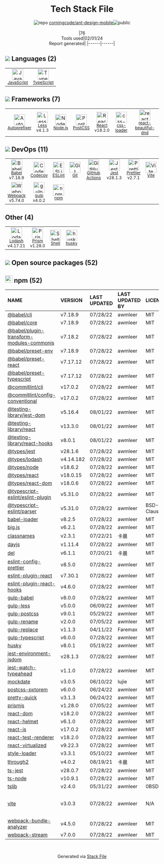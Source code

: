 <!--
&lt;--- Readme.md Snippet without images Start ---&gt;
## Tech Stack
corningcode/ant-design-mobile is built on the following main stack:

- [Jest](http://facebook.github.io/jest/) – Javascript Testing Framework
- [gulp](http://gulpjs.com/) – JS Build Tools / JS Task Runners
- [Node.js](http://nodejs.org/) – Frameworks (Full Stack)
- [React](https://reactjs.org/) – Javascript UI Libraries
- [Less](http://lesscss.org/) – CSS Pre-processors / Extensions
- [JavaScript](https://developer.mozilla.org/en-US/docs/Web/JavaScript) – Languages
- [TypeScript](http://www.typescriptlang.org) – Languages
- [Webpack](http://webpack.js.org) – JS Build Tools / JS Task Runners
- [Autoprefixer](https://github.com/postcss/autoprefixer) – CSS Pre-processors / Extensions
- [Lodash](https://lodash.com) – Javascript Utilities & Libraries
- [Codecov](https://codecov.io/) – Code Coverage
- [Babel](http://babeljs.io/) – JavaScript Compilers
- [ESLint](http://eslint.org/) – Code Review
- [PostCSS](https://github.com/postcss/postcss) – CSS Pre-processors / Extensions
- [Shell](https://en.wikipedia.org/wiki/Shell_script) – Shells
- [Prettier](https://prettier.io/) – Code Review
- [css-loader](https://github.com/webpack-contrib/css-loader) – CSS Pre-processors / Extensions
- [react-beautiful-dnd](https://github.com/atlassian/react-beautiful-dnd) – JavaScript Framework Components
- [Prism](https://prismjs.com/) – Javascript Utilities & Libraries
- [GitHub Actions](https://github.com/features/actions) – Continuous Integration
- [Vite](https://vitejs.dev/) – JS Build Tools / JS Task Runners

Full tech stack [here](/techstack.md)

&lt;--- Readme.md Snippet without images End ---&gt;

&lt;--- Readme.md Snippet with images Start ---&gt;
## Tech Stack
corningcode/ant-design-mobile is built on the following main stack:

- <img width='25' height='25' src='https://img.stackshare.io/service/830/jest.png' alt='Jest'/> [Jest](http://facebook.github.io/jest/) – Javascript Testing Framework
- <img width='25' height='25' src='https://img.stackshare.io/service/844/iruTC031.png' alt='gulp'/> [gulp](http://gulpjs.com/) – JS Build Tools / JS Task Runners
- <img width='25' height='25' src='https://img.stackshare.io/service/1011/n1JRsFeB_400x400.png' alt='Node.js'/> [Node.js](http://nodejs.org/) – Frameworks (Full Stack)
- <img width='25' height='25' src='https://img.stackshare.io/service/1020/OYIaJ1KK.png' alt='React'/> [React](https://reactjs.org/) – Javascript UI Libraries
- <img width='25' height='25' src='https://img.stackshare.io/service/1170/default_957cbc0168b4d37265e264469c888f776e57f42c.png' alt='Less'/> [Less](http://lesscss.org/) – CSS Pre-processors / Extensions
- <img width='25' height='25' src='https://img.stackshare.io/service/1209/javascript.jpeg' alt='JavaScript'/> [JavaScript](https://developer.mozilla.org/en-US/docs/Web/JavaScript) – Languages
- <img width='25' height='25' src='https://img.stackshare.io/service/1612/bynNY5dJ.jpg' alt='TypeScript'/> [TypeScript](http://www.typescriptlang.org) – Languages
- <img width='25' height='25' src='https://img.stackshare.io/service/1682/IMG_4636.PNG' alt='Webpack'/> [Webpack](http://webpack.js.org) – JS Build Tools / JS Task Runners
- <img width='25' height='25' src='https://img.stackshare.io/service/2202/72d087642cfce6fef6f2dabec5bf49e8_400x400.png' alt='Autoprefixer'/> [Autoprefixer](https://github.com/postcss/autoprefixer) – CSS Pre-processors / Extensions
- <img width='25' height='25' src='https://img.stackshare.io/service/2438/lodash.png' alt='Lodash'/> [Lodash](https://lodash.com) – Javascript Utilities & Libraries
- <img width='25' height='25' src='https://img.stackshare.io/service/2673/Codecov_Mark_Circle_Pink.png' alt='Codecov'/> [Codecov](https://codecov.io/) – Code Coverage
- <img width='25' height='25' src='https://img.stackshare.io/service/2739/-1wfGjNw.png' alt='Babel'/> [Babel](http://babeljs.io/) – JavaScript Compilers
- <img width='25' height='25' src='https://img.stackshare.io/service/3337/Q4L7Jncy.jpg' alt='ESLint'/> [ESLint](http://eslint.org/) – Code Review
- <img width='25' height='25' src='https://img.stackshare.io/service/3339/rlFcjEdI.png' alt='PostCSS'/> [PostCSS](https://github.com/postcss/postcss) – CSS Pre-processors / Extensions
- <img width='25' height='25' src='https://img.stackshare.io/service/4631/default_c2062d40130562bdc836c13dbca02d318205a962.png' alt='Shell'/> [Shell](https://en.wikipedia.org/wiki/Shell_script) – Shells
- <img width='25' height='25' src='https://img.stackshare.io/service/7035/default_66f265943abed56bcdbfca1c866a4261b1fbb063.jpg' alt='Prettier'/> [Prettier](https://prettier.io/) – Code Review
- <img width='25' height='25' src='https://img.stackshare.io/service/8074/default_d2b16fd6997fb2e164de645a34f9b8d5a880d999.png' alt='css-loader'/> [css-loader](https://github.com/webpack-contrib/css-loader) – CSS Pre-processors / Extensions
- <img width='25' height='25' src='https://img.stackshare.io/service/9878/react-beautiful-dnd-logo.png' alt='react-beautiful-dnd'/> [react-beautiful-dnd](https://github.com/atlassian/react-beautiful-dnd) – JavaScript Framework Components
- <img width='25' height='25' src='https://img.stackshare.io/service/10010/Screen_Shot_2012-07-31_at_21.57.03__400x400.png' alt='Prism'/> [Prism](https://prismjs.com/) – Javascript Utilities & Libraries
- <img width='25' height='25' src='https://img.stackshare.io/service/11563/actions.png' alt='GitHub Actions'/> [GitHub Actions](https://github.com/features/actions) – Continuous Integration
- <img width='25' height='25' src='https://img.stackshare.io/service/21547/default_1aeac791cde11ff66cc0b20dcc6144eeb185c905.png' alt='Vite'/> [Vite](https://vitejs.dev/) – JS Build Tools / JS Task Runners

Full tech stack [here](/techstack.md)

&lt;--- Readme.md Snippet with images End ---&gt;
-->
<div align="center">

# Tech Stack File
![](https://img.stackshare.io/repo.svg "repo") [corningcode/ant-design-mobile](https://github.com/corningcode/ant-design-mobile)![](https://img.stackshare.io/public_badge.svg "public")
<br/><br/>
|76<br/>Tools used|02/01/24 <br/>Report generated|
|------|------|
</div>

## <img src='https://img.stackshare.io/languages.svg'/> Languages (2)
<table><tr>
  <td align='center'>
  <img width='36' height='36' src='https://img.stackshare.io/service/1209/javascript.jpeg' alt='JavaScript'>
  <br>
  <sub><a href="https://developer.mozilla.org/en-US/docs/Web/JavaScript">JavaScript</a></sub>
  <br>
  <sub></sub>
</td>

<td align='center'>
  <img width='36' height='36' src='https://img.stackshare.io/service/1612/bynNY5dJ.jpg' alt='TypeScript'>
  <br>
  <sub><a href="http://www.typescriptlang.org">TypeScript</a></sub>
  <br>
  <sub></sub>
</td>

</tr>
</table>

## <img src='https://img.stackshare.io/frameworks.svg'/> Frameworks (7)
<table><tr>
  <td align='center'>
  <img width='36' height='36' src='https://img.stackshare.io/service/2202/72d087642cfce6fef6f2dabec5bf49e8_400x400.png' alt='Autoprefixer'>
  <br>
  <sub><a href="https://github.com/postcss/autoprefixer">Autoprefixer</a></sub>
  <br>
  <sub></sub>
</td>

<td align='center'>
  <img width='36' height='36' src='https://img.stackshare.io/service/1170/default_957cbc0168b4d37265e264469c888f776e57f42c.png' alt='Less'>
  <br>
  <sub><a href="http://lesscss.org/">Less</a></sub>
  <br>
  <sub>v4.1.3</sub>
</td>

<td align='center'>
  <img width='36' height='36' src='https://img.stackshare.io/service/1011/n1JRsFeB_400x400.png' alt='Node.js'>
  <br>
  <sub><a href="http://nodejs.org/">Node.js</a></sub>
  <br>
  <sub></sub>
</td>

<td align='center'>
  <img width='36' height='36' src='https://img.stackshare.io/service/3339/rlFcjEdI.png' alt='PostCSS'>
  <br>
  <sub><a href="https://github.com/postcss/postcss">PostCSS</a></sub>
  <br>
  <sub></sub>
</td>

<td align='center'>
  <img width='36' height='36' src='https://img.stackshare.io/service/1020/OYIaJ1KK.png' alt='React'>
  <br>
  <sub><a href="https://reactjs.org/">React</a></sub>
  <br>
  <sub>v18.2.0</sub>
</td>

<td align='center'>
  <img width='36' height='36' src='https://img.stackshare.io/service/8074/default_d2b16fd6997fb2e164de645a34f9b8d5a880d999.png' alt='css-loader'>
  <br>
  <sub><a href="https://github.com/webpack-contrib/css-loader">css-loader</a></sub>
  <br>
  <sub></sub>
</td>

<td align='center'>
  <img width='36' height='36' src='https://img.stackshare.io/service/9878/react-beautiful-dnd-logo.png' alt='react-beautiful-dnd'>
  <br>
  <sub><a href="https://github.com/atlassian/react-beautiful-dnd">react-beautiful-dnd</a></sub>
  <br>
  <sub></sub>
</td>

</tr>
</table>

## <img src='https://img.stackshare.io/devops.svg'/> DevOps (11)
<table><tr>
  <td align='center'>
  <img width='36' height='36' src='https://img.stackshare.io/service/2739/-1wfGjNw.png' alt='Babel'>
  <br>
  <sub><a href="http://babeljs.io/">Babel</a></sub>
  <br>
  <sub>v7.18.9</sub>
</td>

<td align='center'>
  <img width='36' height='36' src='https://img.stackshare.io/service/2673/Codecov_Mark_Circle_Pink.png' alt='Codecov'>
  <br>
  <sub><a href="https://codecov.io/">Codecov</a></sub>
  <br>
  <sub></sub>
</td>

<td align='center'>
  <img width='36' height='36' src='https://img.stackshare.io/service/3337/Q4L7Jncy.jpg' alt='ESLint'>
  <br>
  <sub><a href="http://eslint.org/">ESLint</a></sub>
  <br>
  <sub></sub>
</td>

<td align='center'>
  <img width='36' height='36' src='https://img.stackshare.io/service/1046/git.png' alt='Git'>
  <br>
  <sub><a href="http://git-scm.com/">Git</a></sub>
  <br>
  <sub></sub>
</td>

<td align='center'>
  <img width='36' height='36' src='https://img.stackshare.io/service/11563/actions.png' alt='GitHub Actions'>
  <br>
  <sub><a href="https://github.com/features/actions">GitHub Actions</a></sub>
  <br>
  <sub></sub>
</td>

<td align='center'>
  <img width='36' height='36' src='https://img.stackshare.io/service/830/jest.png' alt='Jest'>
  <br>
  <sub><a href="http://facebook.github.io/jest/">Jest</a></sub>
  <br>
  <sub>v28.1.3</sub>
</td>

<td align='center'>
  <img width='36' height='36' src='https://img.stackshare.io/service/7035/default_66f265943abed56bcdbfca1c866a4261b1fbb063.jpg' alt='Prettier'>
  <br>
  <sub><a href="https://prettier.io/">Prettier</a></sub>
  <br>
  <sub>v2.7.1</sub>
</td>

<td align='center'>
  <img width='36' height='36' src='https://img.stackshare.io/service/21547/default_1aeac791cde11ff66cc0b20dcc6144eeb185c905.png' alt='Vite'>
  <br>
  <sub><a href="https://vitejs.dev/">Vite</a></sub>
  <br>
  <sub></sub>
</td>

</tr>
<tr>
  <td align='center'>
  <img width='36' height='36' src='https://img.stackshare.io/service/1682/IMG_4636.PNG' alt='Webpack'>
  <br>
  <sub><a href="http://webpack.js.org">Webpack</a></sub>
  <br>
  <sub>v5.74.0</sub>
</td>

<td align='center'>
  <img width='36' height='36' src='https://img.stackshare.io/service/844/iruTC031.png' alt='gulp'>
  <br>
  <sub><a href="http://gulpjs.com/">gulp</a></sub>
  <br>
  <sub>v4.0.2</sub>
</td>

<td align='center'>
  <img width='36' height='36' src='https://img.stackshare.io/service/1120/lejvzrnlpb308aftn31u.png' alt='npm'>
  <br>
  <sub><a href="https://www.npmjs.com/">npm</a></sub>
  <br>
  <sub></sub>
</td>

</tr>
</table>

## Other (4)
<table><tr>
  <td align='center'>
  <img width='36' height='36' src='https://img.stackshare.io/service/2438/lodash.png' alt='Lodash'>
  <br>
  <sub><a href="https://lodash.com">Lodash</a></sub>
  <br>
  <sub>v4.17.21</sub>
</td>

<td align='center'>
  <img width='36' height='36' src='https://img.stackshare.io/service/10010/Screen_Shot_2012-07-31_at_21.57.03__400x400.png' alt='Prism'>
  <br>
  <sub><a href="https://prismjs.com/">Prism</a></sub>
  <br>
  <sub>v1.28.0</sub>
</td>

<td align='center'>
  <img width='36' height='36' src='https://img.stackshare.io/service/4631/default_c2062d40130562bdc836c13dbca02d318205a962.png' alt='Shell'>
  <br>
  <sub><a href="https://en.wikipedia.org/wiki/Shell_script">Shell</a></sub>
  <br>
  <sub></sub>
</td>

<td align='center'>
  <img width='36' height='36' src='https://img.stackshare.io/service/9527/5502029.jpeg' alt='husky'>
  <br>
  <sub><a href="https://github.com/typicode/husky">husky</a></sub>
  <br>
  <sub></sub>
</td>

</tr>
</table>


## <img src='https://img.stackshare.io/group.svg' /> Open source packages (52)</h2>

## <img width='24' height='24' src='https://img.stackshare.io/service/1120/lejvzrnlpb308aftn31u.png'/> npm (52)

|NAME|VERSION|LAST UPDATED|LAST UPDATED BY|LICENSE|VULNERABILITIES|
|:------|:------|:------|:------|:------|:------|
|[@babel/cli](https://www.npmjs.com/@babel/cli)|v7.18.9|07/28/22|awmleer |MIT|N/A|
|[@babel/core](https://www.npmjs.com/@babel/core)|v7.18.9|07/28/22|awmleer |MIT|N/A|
|[@babel/plugin-transform-modules-commonjs](https://www.npmjs.com/@babel/plugin-transform-modules-commonjs)|v7.18.2|07/28/22|awmleer |MIT|N/A|
|[@babel/preset-env](https://www.npmjs.com/@babel/preset-env)|v7.18.9|07/28/22|awmleer |MIT|N/A|
|[@babel/preset-react](https://www.npmjs.com/@babel/preset-react)|v7.17.12|07/28/22|awmleer |MIT|N/A|
|[@babel/preset-typescript](https://www.npmjs.com/@babel/preset-typescript)|v7.17.12|07/28/22|awmleer |MIT|N/A|
|[@commitlint/cli](https://www.npmjs.com/@commitlint/cli)|v17.0.2|07/28/22|awmleer |MIT|N/A|
|[@commitlint/config-conventional](https://www.npmjs.com/@commitlint/config-conventional)|v17.0.2|07/28/22|awmleer |MIT|N/A|
|[@testing-library/jest-dom](https://www.npmjs.com/@testing-library/jest-dom)|v5.16.4|08/01/22|awmleer |MIT|N/A|
|[@testing-library/react](https://www.npmjs.com/@testing-library/react)|v13.3.0|08/01/22|awmleer |MIT|N/A|
|[@testing-library/react-hooks](https://www.npmjs.com/@testing-library/react-hooks)|v8.0.1|08/01/22|awmleer |MIT|N/A|
|[@types/jest](https://www.npmjs.com/@types/jest)|v28.1.6|07/28/22|awmleer |MIT|N/A|
|[@types/lodash](https://www.npmjs.com/@types/lodash)|v4.14.182|07/28/22|awmleer |MIT|N/A|
|[@types/node](https://www.npmjs.com/@types/node)|v18.6.2|07/28/22|awmleer |MIT|N/A|
|[@types/react](https://www.npmjs.com/@types/react)|v18.0.15|07/28/22|awmleer |MIT|N/A|
|[@types/react-dom](https://www.npmjs.com/@types/react-dom)|v18.0.6|07/28/22|awmleer |MIT|N/A|
|[@typescript-eslint/eslint-plugin](https://www.npmjs.com/@typescript-eslint/eslint-plugin)|v5.31.0|07/28/22|awmleer |MIT|N/A|
|[@typescript-eslint/parser](https://www.npmjs.com/@typescript-eslint/parser)|v5.31.0|07/28/22|awmleer |BSD-2-Clause|N/A|
|[babel-loader](https://www.npmjs.com/babel-loader)|v8.2.5|07/28/22|awmleer |MIT|N/A|
|[big.js](https://www.npmjs.com/big.js)|v6.2.1|07/28/22|awmleer |MIT|N/A|
|[classnames](https://www.npmjs.com/classnames)|v2.3.1|07/22/21|卡晨 |MIT|N/A|
|[dayjs](https://www.npmjs.com/dayjs)|v1.11.4|07/28/22|awmleer |MIT|N/A|
|[del](https://www.npmjs.com/del)|v6.1.1|07/20/21|卡晨 |MIT|N/A|
|[eslint-config-prettier](https://www.npmjs.com/eslint-config-prettier)|v8.5.0|07/28/22|awmleer |MIT|N/A|
|[eslint-plugin-react](https://www.npmjs.com/eslint-plugin-react)|v7.30.1|07/28/22|awmleer |MIT|N/A|
|[eslint-plugin-react-hooks](https://www.npmjs.com/eslint-plugin-react-hooks)|v4.6.0|07/28/22|awmleer |MIT|N/A|
|[gulp-babel](https://www.npmjs.com/gulp-babel)|v8.0.0|07/28/22|awmleer |MIT|N/A|
|[gulp-less](https://www.npmjs.com/gulp-less)|v5.0.0|06/09/22|awmleer |MIT|N/A|
|[gulp-postcss](https://www.npmjs.com/gulp-postcss)|v9.0.1|05/29/22|awmleer |MIT|N/A|
|[gulp-rename](https://www.npmjs.com/gulp-rename)|v2.0.0|07/05/22|awmleer |MIT|N/A|
|[gulp-replace](https://www.npmjs.com/gulp-replace)|v1.1.3|04/11/22|Faremax |MIT|N/A|
|[gulp-typescript](https://www.npmjs.com/gulp-typescript)|v6.0.0|07/28/22|awmleer |MIT|N/A|
|[husky](https://www.npmjs.com/husky)|v8.0.1|05/19/22|awmleer |MIT|N/A|
|[jest-environment-jsdom](https://www.npmjs.com/jest-environment-jsdom)|v28.1.3|07/28/22|awmleer |MIT|N/A|
|[jest-watch-typeahead](https://www.npmjs.com/jest-watch-typeahead)|v1.1.0|07/28/22|awmleer |MIT|N/A|
|[mockdate](https://www.npmjs.com/mockdate)|v3.0.5|06/10/22|lujie |MIT|N/A|
|[postcss-pxtorem](https://www.npmjs.com/postcss-pxtorem)|v6.0.0|06/24/22|awmleer |MIT|N/A|
|[pretty-quick](https://www.npmjs.com/pretty-quick)|v3.1.3|06/24/22|awmleer |MIT|N/A|
|[prismjs](https://www.npmjs.com/prismjs)|v1.28.0|07/05/22|awmleer |MIT|N/A|
|[react-dom](https://www.npmjs.com/react-dom)|v18.2.0|07/28/22|awmleer |MIT|N/A|
|[react-helmet](https://www.npmjs.com/react-helmet)|v6.1.0|07/28/22|awmleer |MIT|N/A|
|[react-is](https://www.npmjs.com/react-is)|v17.0.2|07/28/22|awmleer |MIT|N/A|
|[react-test-renderer](https://www.npmjs.com/react-test-renderer)|v18.2.0|07/28/22|awmleer |MIT|N/A|
|[react-virtualized](https://www.npmjs.com/react-virtualized)|v9.22.3|07/28/22|awmleer |MIT|N/A|
|[style-loader](https://www.npmjs.com/style-loader)|v3.3.1|05/10/22|awmleer |MIT|N/A|
|[through2](https://www.npmjs.com/through2)|v4.0.2|08/19/21|卡晨 |MIT|N/A|
|[ts-jest](https://www.npmjs.com/ts-jest)|v28.0.7|07/28/22|awmleer |MIT|N/A|
|[ts-node](https://www.npmjs.com/ts-node)|v10.9.1|07/28/22|awmleer |MIT|N/A|
|[tslib](https://www.npmjs.com/tslib)|v2.4.0|05/31/22|awmleer |0BSD|N/A|
|[vite](https://www.npmjs.com/vite)|v3.0.3|07/28/22|awmleer |N/A|[CVE-2024-23331](https://github.com/advisories/GHSA-c24v-8rfc-w8vw) (High)<br/>[CVE-2023-34092](https://github.com/advisories/GHSA-353f-5xf4-qw67) (High)|
|[webpack-bundle-analyzer](https://www.npmjs.com/webpack-bundle-analyzer)|v4.5.0|07/28/22|awmleer |MIT|N/A|
|[webpack-stream](https://www.npmjs.com/webpack-stream)|v7.0.0|07/28/22|awmleer |MIT|N/A|

<br/>
<div align='center'>

Generated via [Stack File](https://github.com/marketplace/stack-file)
